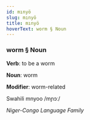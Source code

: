 ```yaml
---
id: mınyö
slug: mınyö
title: mınyö
hoverText: worm § Noun
---
```


### worm § Noun

**Verb**: to be a worm

**Noun**: worm

**Modifier**: worm-related

Swahili mnyoo /mɲɔː/

*Niger-Congo Language Family*